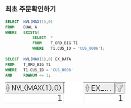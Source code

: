## 최초 주문확인하기
```sql
SELECT  NVL(MAX(1),0)
FROM    DUAL A
WHERE   EXISTS(
            SELECT  *
            FROM    T_ORD_BIG T1
            WHERE   T1.CUS_ID = 'CUS_0006');

SELECT  NVL(MAX(1),0) EX_DATA
FROM    T_ORD_BIG T1
WHERE   T1.CUS_ID = 'CUS_0006'
AND     ROWNUM <= 1;
```
<img src="/picture/그림56.png" height="10%"/>
